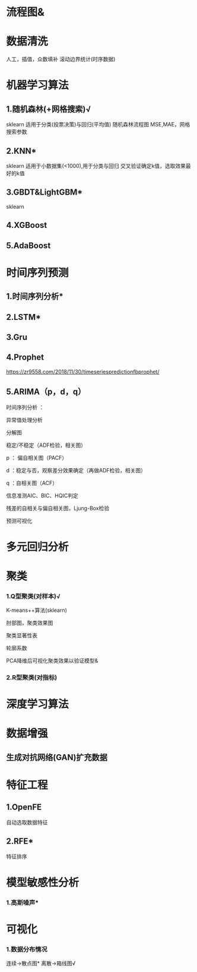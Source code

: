 # 流程图&


# 数据清洗

人工，插值，众数填补
滚动边界统计(时序数据)



# 机器学习算法

## 1.随机森林(+网格搜索)√
sklearn
适用于分类(投票决策)与回归(平均值)
随机森林流程图
MSE,MAE，网格搜索参数

## 2.KNN*
sklearn
适用于小数据集(<1000),用于分类与回归
交叉验证确定k值，选取效果最好的k值

## 3.GBDT&LightGBM*
sklearn
## 4.XGBoost

## 5.AdaBoost


# 时间序列预测

## 1.时间序列分析*


## 2.LSTM*


## 3.Gru


## 4.Prophet

https://zr9558.com/2018/11/30/timeseriespredictionfbprophet/

## 5.ARIMA（p，d，q）
时间序列分析 ：

异常值处理分析 

分解图

稳定/不稳定（ADF检验，相关图）

p ： 偏自相关图（PACF）

d ：稳定与否，观察差分效果确定（再做ADF检验，相关图）

q  ：自相关图（ACF）

信息准测AIC、BIC、HQIC判定

残差的自相关与偏自相关图，Ljung-Box检验

预测可视化

# 多元回归分析



# 聚类

### 1.Q型聚类(对样本)√
K-means++算法(sklearn)

肘部图，聚类效果图

聚类显著性表

轮廓系数

PCA降维后可视化聚类效果以验证模型&
### 2.R型聚类(对指标)


# 深度学习算法



# 数据增强

## 生成对抗网络(GAN)扩充数据

# 特征工程

## 1.OpenFE
自动选取数据特征

## 2.RFE*
特征排序


# 模型敏感性分析

### 1.高斯噪声*


# 可视化

### 1.数据分布情况

连续->散点图*   离散->箱线图√



